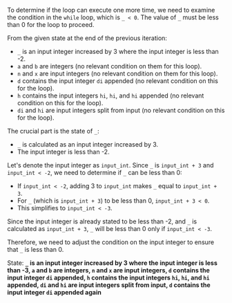 To determine if the loop can execute one more time, we need to examine the condition in the `while` loop, which is `_ < 0`. The value of `_` must be less than 0 for the loop to proceed.

From the given state at the end of the previous iteration:
- `_` is an input integer increased by 3 where the input integer is less than -2.
- `a` and `b` are integers (no relevant condition on them for this loop).
- `n` and `x` are input integers (no relevant condition on them for this loop).
- `d` contains the input integer `di` appended (no relevant condition on this for the loop).
- `h` contains the input integers `hi`, `hi`, and `hi` appended (no relevant condition on this for the loop).
- `di` and `hi` are input integers split from input (no relevant condition on this for the loop).

The crucial part is the state of `_`:
- `_` is calculated as an input integer increased by 3.
- The input integer is less than -2.

Let's denote the input integer as `input_int`. Since `_` is `input_int + 3` and `input_int < -2`, we need to determine if `_` can be less than 0:

- If `input_int < -2`, adding 3 to `input_int` makes `_` equal to `input_int + 3`.
- For `_` (which is `input_int + 3`) to be less than 0, `input_int + 3 < 0`.
- This simplifies to `input_int < -3`.

Since the input integer is already stated to be less than -2, and `_` is calculated as `input_int + 3`, `_` will be less than 0 only if `input_int < -3`.

Therefore, we need to adjust the condition on the input integer to ensure that `_` is less than 0.

State: **`_` is an input integer increased by 3 where the input integer is less than -3, `a` and `b` are integers, `n` and `x` are input integers, `d` contains the input integer `di` appended, `h` contains the input integers `hi`, `hi`, and `hi` appended, `di` and `hi` are input integers split from input, `d` contains the input integer `di` appended again**